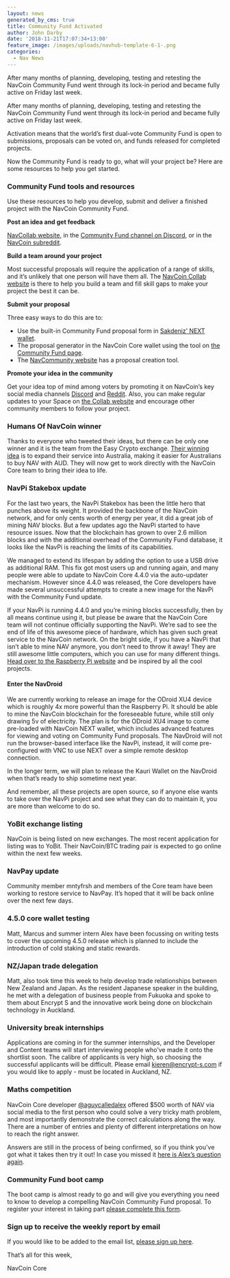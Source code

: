 ```yaml
---
layout: news
generated_by_cms: true
title: Community Fund Activated
author: John Darby
date: '2018-11-21T17:07:34+13:00'
feature_image: /images/uploads/navhub-template-6-1-.png
categories:
  - Nav News
---
```

After many months of planning, developing, testing and retesting the NavCoin Community Fund went through its lock-in period and became fully active on Friday last week. 

After many months of planning, developing, testing and retesting the NavCoin Community Fund went through its lock-in period and became fully active on Friday last week. 

Activation means that the world’s first dual-vote Community Fund is open to submissions, proposals can be voted on, and funds released for completed projects.

Now the Community Fund is ready to go, what will your project be? Here are some resources to help you get started.

### Community Fund tools and resources

Use these resources to help you develop, submit and deliver a finished project with the NavCoin Community Fund.

**Post an idea and get feedback**

[NavCollab website](https://collab.navcoin.org/dashboard), in the [Community Fund channel on Discord](https://discord.gg/y4Vu9jw), or in the [NavCoin subreddit](https://www.reddit.com/r/NavCoin/).

**Build a team around your project**

Most successful proposals will require the application of a range of skills, and it’s unlikely that one person will have them all. The [NavCoin Collab website](https://collab.navcoin.org/dashboard) is there to help you build a team and fill skill gaps to make your project the best it can be.

**Submit your proposal**

Three easy ways to do this are to:

* Use the built-in Community Fund proposal form in [Sakdeniz’ NEXT wallet](https://next.navcommunity.net/). 
* The proposal generator in the NavCoin Core wallet using the tool on [the Community Fund page](https://navcoin.org/en/community-fund/).
* The [NavCommunity website](https://communityfund.nav.community/) has a proposal creation tool.

**Promote your idea in the community**

Get your idea top of mind among voters by promoting it on NavCoin’s key social media channels [Discord](https://discord.gg/y4Vu9jw) and [Reddit](https://www.reddit.com/r/NavCoin/). Also, you can make regular updates to your Space on [the Collab website](https://collab.navcoin.org/dashboard) and encourage other community members to follow your project.

### Humans Of NavCoin winner

Thanks to everyone who tweeted their ideas, but there can be only one winner and it is the team from the Easy Crypto exchange. [Their winning idea](https://twitter.com/easycryptonz/status/1059205049891545088) is to expand their service into Australia, making it easier for Australians to buy NAV with AUD. They will now get to work directly with the NavCoin Core team to bring their idea to life.

### NavPi Stakebox update

For the last two years, the NavPi Stakebox has been the little hero that punches above its weight. It provided the backbone of the NavCoin network, and for only cents worth of energy per year, it did a great job of mining NAV blocks. But a few updates ago the NavPi started to have resource issues. Now that the blockchain has grown to over 2.6 million blocks and with the additional overhead of the Community Fund database, it looks like the NavPi is reaching the limits of its capabilities. 

We managed to extend its lifespan by adding the option to use a USB drive as additional RAM. This fix got most users up and running again, and many people were able to update to NavCoin Core 4.4.0 via the auto-updater mechanism. However since 4.4.0 was released, the Core developers have made several unsuccessful attempts to create a new image for the NavPi with the Community Fund update. 

If your NavPi is running 4.4.0 and you’re mining blocks successfully, then by all means continue using it, but please be aware that the NavCoin Core team will not continue officially supporting the NavPi. We’re sad to see the end of life of this awesome piece of hardware, which has given such great service to the NavCoin network. On the bright side, if you have a NavPi that isn’t able to mine NAV anymore, you don’t need to throw it away! They are still awesome little computers, which you can use for many different things. [Head over to the Raspberry Pi website](https://www.raspberrypi.org/) and be inspired by all the cool projects.

#### Enter the NavDroid

We are currently working to release an image for the ODroid XU4 device which is roughly 4x more powerful than the Raspberry Pi. It should be able to mine the NavCoin blockchain for the foreseeable future, while still only drawing 5v of electricity. The plan is for the ODroid XU4 image to come pre-loaded with NavCoin NEXT wallet, which includes advanced features for viewing and voting on Community Fund proposals. The NavDroid will not run the browser-based interface like the NavPi, instead, it will come pre-configured with VNC to use NEXT over a simple remote desktop connection. 

In the longer term, we will plan to release the Kauri Wallet on the NavDroid when that’s ready to ship sometime next year.

And remember, all these projects are open source, so if anyone else wants to take over the NavPi project and see what they can do to maintain it, you are more than welcome to do so.

### YoBit exchange listing

NavCoin is being listed on new exchanges. The most recent application for listing was to YoBit. Their NavCoin/BTC trading pair is expected to go online within the next few weeks.

### NavPay update

Community member mntyfrsh and members of the Core team have been working to restore service to NavPay. It’s hoped that it will be back online over the next few days.

### 4.5.0 core wallet testing

Matt, Marcus and summer intern Alex have been focussing on writing tests to cover the upcoming 4.5.0 release which is planned to include the introduction of cold staking and static rewards.

### NZ/Japan trade delegation

Matt, also took time this week to help develop trade relationships between New Zealand and Japan. As the resident Japanese speaker in the building, he met with a delegation of business people from Fukuoka and spoke to them about Encrypt S and the innovative work being done on blockchain technology in Auckland. 

### University break internships

Applications are coming in for the summer internships, and the Developer and Content teams will start interviewing people who’ve made it onto the shortlist soon. The calibre of applicants is very high, so choosing the successful applicants will be difficult. Please email kieren@encrypt-s.com if you would like to apply - must be located in Auckland, NZ.

### Maths competition

NavCoin Core developer [@aguycalledalex](https://twitter.com/aguycalledalex) offered $500 worth of NAV via social media to the first person who could solve a very tricky math problem, and most importantly demonstrate the correct calculations along the way. There are a number of entries and plenty of different interpretations on how to reach the right answer. 

Answers are still in the process of being confirmed, so if you think you’ve got what it takes then try it out! In case you missed it [here is Alex’s question again](https://twitter.com/NavCoin_Global/status/1064661972703154178).

### Community Fund boot camp

The boot camp is almost ready to go and will give you everything you need to know to develop a compelling NavCoin Community Fund proposal. To register your interest in taking part [please complete this form](http://eepurl.com/dNvNQc).

### Sign up to receive the weekly report by email

If you would like to be added to the email list, [please sign up here](https://navcoin.us15.list-manage.com/subscribe?u=5d6950824b3e5a8facdb7e4af&id=ac93cf1555).

That’s all for this week,

NavCoin Core
